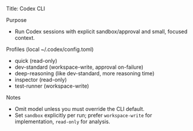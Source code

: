 Title: Codex CLI

Purpose

- Run Codex sessions with explicit sandbox/approval and small, focused context.

Profiles (local ~/.codex/config.toml)

- quick (read-only)
- dev-standard (workspace-write, approval on-failure)
- deep-reasoning (like dev-standard, more reasoning time)
- inspector (read-only)
- test-runner (workspace-write)

Notes

- Omit model unless you must override the CLI default.
- Set `sandbox` explicitly per run; prefer `workspace-write` for implementation, `read-only` for analysis.

